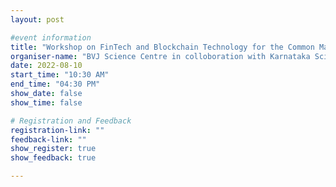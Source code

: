 ```yaml
---
layout: post

#event information
title: "Workshop on FinTech and Blockchain Technology for the Common Man"
organiser-name: "BVJ Science Centre in colloboration with Karnataka Science and Technology Academy"
date: 2022-08-10
start_time: "10:30 AM"
end_time: "04:30 PM"
show_date: false
show_time: false

# Registration and Feedback 
registration-link: ""
feedback-link: ""
show_register: true
show_feedback: true

---
```


<br>